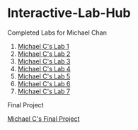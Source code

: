 # Interactive-Lab-Hub

Completed Labs for Michael Chan

1. [Michael C's Lab 1](https://github.com/mkc233/IDD-Fa19-Lab1)
2. [Michael C's Lab 2](https://github.com/mkc233/IDD-Fa19-Lab2)
3. [Michael C's Lab 3](https://github.com/mkc233/IDD-Fa19-Lab3)
4. [Michael C's Lab 4](https://github.com/mkc233/IDD-Fa19-Lab4)
5. [Michael C's Lab 5](https://github.com/mkc233/IDD-Fa19-Lab5)
6. [Michael C's Lab 6](https://github.com/mkc233/IDD-Fa19-Lab6)
7. [Michael C's Lab 7](https://github.com/mkc233/IDD-Fa19-Lab7)

Final Project

[Michael C's Final Project](https://github.com/mkc233/IDD-Fa19-Final-Project)
